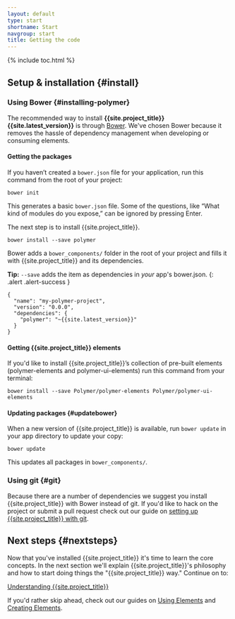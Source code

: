 ```yaml
---
layout: default
type: start
shortname: Start
navgroup: start
title: Getting the code
---
```


{% include toc.html %}

## Setup & installation {#install}

### Using Bower {#installing-polymer}

The recommended way to install **{{site.project_title}} {{site.latest_version}}** is through [Bower](http://bower.io/). We've chosen Bower because it removes the hassle of dependency management when developing or consuming elements.

#### Getting the packages

If you haven’t created a `bower.json` file for your application, run this command from the root of your project:

    bower init

This generates a basic `bower.json` file. Some of the questions, like “What kind of modules do you expose,” can be ignored by pressing Enter.

The next step is to install {{site.project_title}}.

    bower install --save polymer

Bower adds a `bower_components/` folder in the root of your project and fills it with {{site.project_title}} and its dependencies.

**Tip:** `--save` adds the item as dependencies in *your* app's bower.json.
{: .alert .alert-success }

```
{
  "name": "my-polymer-project",
  "version": "0.0.0",
  "dependencies": {
    "polymer": "~{{site.latest_version}}"
  }
}
```

#### Getting {{site.project_title}} elements

If you'd like to install {{site.project_title}}’s collection of pre-built elements (polymer-elements and polymer-ui-elements) run this command from your terminal:

    bower install --save Polymer/polymer-elements Polymer/polymer-ui-elements

#### Updating packages {#updatebower}

When a new version of {{site.project_title}} is available, run `bower update`
in your app directory to update your copy:

    bower update

This updates all packages in `bower_components/`.

### Using git {#git}

Because there are a number of dependencies we suggest you install {{site.project_title}} with Bower instead of git. If you'd like to hack on the project or submit a pull request check out our guide on [setting up {{site.project_title}} with git](/resources/tooling-strategy.html#git).

## Next steps {#nextsteps}

Now that you've installed {{site.project_title}} it's time to learn the core concepts. In the next section we'll explain {{site.project_title}}'s philosophy and how to start doing things the "{{site.project_title}} way." Continue on to:

<a href="/docs/start/everything.html" class="paper-button"><polymer-ui-icon src="/images/picons/ic_arrowForward_dark_.png"></polymer-ui-icon>Understanding {{site.project_title}}</a>

If you'd rather skip ahead, check out our guides on [Using Elements](/docs/start/usingelements.html) and [Creating Elements](/docs/start/creatingelements.html).
